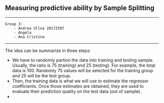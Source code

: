 ## Measuring predictive ability by Sample Splitting
---
    Group 3:
        - Andrea Ulloa 20172597
        - Angela
        - Ana Cristina
---
The idea can be summarize in three steps:

<ul>
<li> We have to randomly partion the data into training and testing sample. Usually, the ratio is 75 (training) and 25 (testing). For example, the total data is 100. Randomly 75 values will be selected for the training group and 25 will be the test group.</li>    

<li> Then, the training data is what we will use to estimate the regressor coefficients. Once those estimates are obtained, they are used to evaluate their prediction quality on the test data (out of sample).</li>

<li> </li>

</u1>